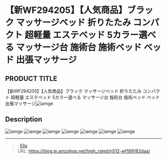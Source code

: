 # 【新WF294205】【人気商品】ブラック マッサージベッド 折りたたみ コンパクト 超軽量 エステベッド 5カラー選べる マッサージ台 施術台 施術ベッド ベッド 出張マッサージ


## PRODUCT TITLE 

【新WF294205】【人気商品】ブラック マッサージベッド 折りたたみ コンパクト 超軽量 エステベッド 5カラー選べる マッサージ台 施術台 施術ベッド ベッド 出張マッサージ![iamge](https://b2bfiles1.gigab2b.cn/image/wkseller/301/20210922_8ff26080ef83de79473026486b3d30de.jpg)

## Description











![iamge](https://b2bfiles1.gigab2b.cn/image/wkseller/301/wf004561/20200327_257f8dbfab20e3c21851d213c10dd355.jpg)
![iamge](https://b2bfiles1.gigab2b.cn/image/wkseller/301/wf004561/20200327_9a4da9896752182ed98efeeef103f01b.jpg)
![iamge](https://b2bfiles1.gigab2b.cn/image/wkseller/301/wf004561/20200827_137a6489b01684dc186eb5c1605a6624.jpg)
![iamge](https://b2bfiles1.gigab2b.cn/image/wkseller/301/wf004561/20200827_6fc4c6ad53608223f1d032895f55821c.jpg)
![iamge](https://b2bfiles1.gigab2b.cn/image/wkseller/301/wf004561/20200827_811526ab9ccd4d913d2f9ad35045a27a.JPG)
![iamge](https://b2bfiles1.gigab2b.cn/image/wkseller/301/wf004561/20200827_c68066703168afca6d9ab7f987fc5590.jpg)
![iamge](https://b2bfiles1.gigab2b.cn/image/wkseller/301/20210922_4404ff4162355ed3311e94b500ed3d2a.jpg)


---

> : [Ella](https://blog.jp.amzshop.net/)  
> URL: https://blog.jp.amzshop.net/high_rated/n512-wf189182daa/  

